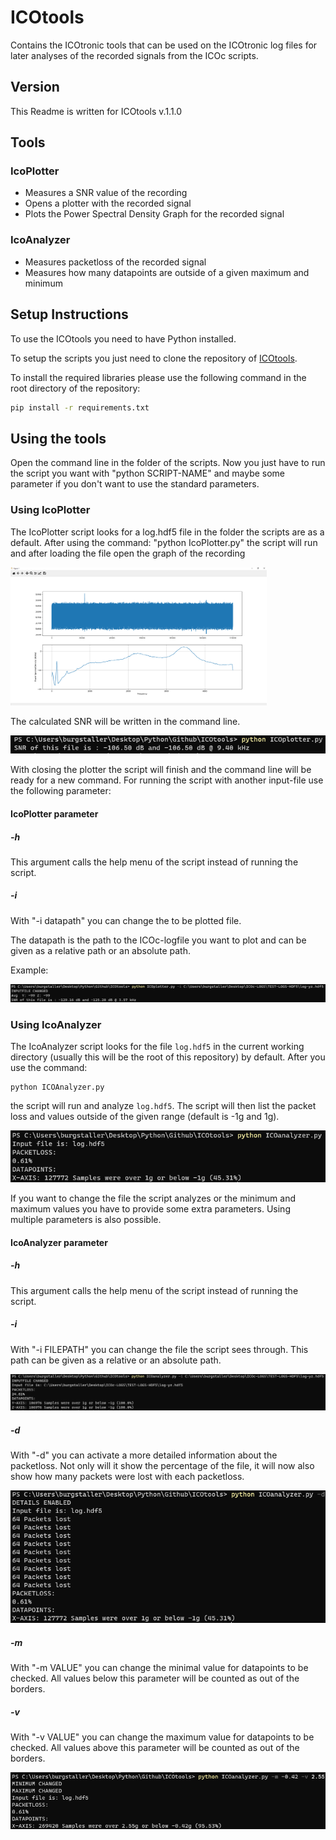 # ICOtools

Contains the ICOtronic tools that can be used on the ICOtronic log files for later analyses of the recorded signals from the ICOc scripts.

## Version

This Readme is written for ICOtools v.1.1.0

## Tools

### IcoPlotter

- Measures a SNR value of the recording
- Opens a plotter with the recorded signal
- Plots the Power Spectral Density Graph for the recorded signal

### IcoAnalyzer

- Measures packetloss of the recorded signal
- Measures how many datapoints are outside of a given maximum and minimum

## Setup Instructions

To use the ICOtools you need to have Python installed.

To setup the scripts you just need to clone the repository of [ICOtools](https://github.com/MyTooliT/ICOtools).

To install the required libraries please use the following command in the root directory of the repository:

```sh
pip install -r requirements.txt
```

## Using the tools

Open the command line in the folder of the scripts. Now you just have to run the script you want with "python SCRIPT-NAME" and maybe some parameter if you don't want to use the standard parameters.

### Using IcoPlotter

The IcoPlotter script looks for a log.hdf5 file in the folder the scripts are as a default. After using the command: "python IcoPlotter.py" the script will run and after loading the file open the graph of the recording

<img src="assets/plotter_image.png" alt="plotter_image" style="zoom:40%;" />

The calculated SNR will be written in the command line.

![plotter_standard](assets/plotter_standard.png)

With closing the plotter the script will finish and the command line will be ready for a new command. For running the script with another input-file use the following parameter:

#### IcoPlotter parameter

##### -h

This argument calls the help menu of the script instead of running the script.

##### -i

With "-i datapath" you can change the to be plotted file.

The datapath is the path to the ICOc-logfile you want to plot and can be given as a relative path or an absolute path.

Example:

![plotter-i](assets/plotter-i.png)

### Using IcoAnalyzer

The IcoAnalyzer script looks for the file `log.hdf5` in the current working directory (usually this will be the root of this repository) by default. After you use the command:

```
python ICOAnalyzer.py
```

the script will run and analyze `log.hdf5`. The script will then list the packet loss and values outside of the given range (default is -1g and 1g).

![analyzer](assets/analyzer.png)

If you want to change the file the script analyzes or the minimum and maximum values you have to provide some extra parameters. Using multiple parameters is also possible.

#### IcoAnalyzer parameter

##### -h

This argument calls the help menu of the script instead of running the script.

##### -i

With "-i FILEPATH" you can change the file the script sees through. This path can be given as a relative or an absolute path.

![analyzer-i](assets/analyzer-i.png)

##### -d

With "-d" you can activate a more detailed information about the packetloss. Not only will it show the percentage of the file, it will now also show how many packets were lost with each packetloss.

![packetloss_details](assets/packetlossdetails.png)

##### -m

With "-m VALUE" you can change the minimal value for datapoints to be checked. All values below this parameter will be counted as out of the borders.

##### -v

With "-v VALUE" you can change the maximum value for datapoints to be checked. All values above this parameter will be counted as out of the borders.

![analyzer_parameters](assets/analyzer_parameters.png)
